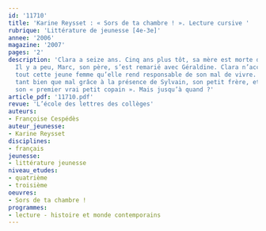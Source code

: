 ```yaml
---
id: '11710'
title: 'Karine Reysset : « Sors de ta chambre ! ». Lecture cursive '
rubrique: 'Littérature de jeunesse [4e-3e]'
annee: '2006'
magazine: '2007'
pages: '2'
description: 'Clara a seize ans. Cinq ans plus tôt, sa mère est morte d’un cancer.
  Il y a peu, Marc, son père, s’est remarié avec Géraldine. Clara n’accepte pas du
  tout cette jeune femme qu’elle rend responsable de son mal de vivre. Elle survit
  tant bien que mal grâce à la présence de Sylvain, son petit frère, et de Baptiste,
  son « premier vrai petit copain ». Mais jusqu’à quand ?'
article_pdf: '11710.pdf'
revue: 'L’école des lettres des collèges'
auteurs:
- Françoise Cespédès
auteur_jeunesse:
- Karine Reysset
disciplines:
- français
jeunesse:
- littérature jeunesse
niveau_etudes:
- quatrième
- troisième
oeuvres:
- Sors de ta chambre !
programmes:
- lecture - histoire et monde contemporains
---
```

